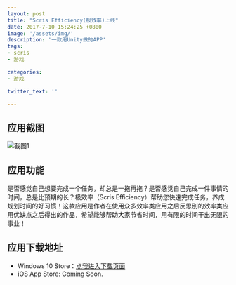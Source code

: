 ```yaml
---
layout: post
title: "Scris Efficiency(极效率)上线"
date: 2017-7-10 15:24:25 +0800
image: '/assets/img/'
description: '一款用Unity做的APP'
tags:
- scris
- 游戏

categories:
- 游戏

twitter_text: ''

---
```





## 应用截图

![截图1](http://7xqra7.com1.z0.glb.clouddn.com/FastStone_2017-07-09_093928.png)

## 应用功能
是否感觉自己想要完成一个任务，却总是一拖再拖？是否感觉自己完成一件事情的时间，总是比预期的长？极效率（Scris Efficiency）帮助您快速完成任务，养成规划时间的好习惯！这款应用是作者在使用众多效率类应用之后反思別的效率类应用优缺点之后得出的作品，希望能够帮助大家节省时间，用有限的时间干出无限的事业！

## 应用下载地址
* Windows 10 Store：[点我进入下载页面](https://www.microsoft.com/zh-cn/store/p/scrisefficiency/9pm39hfxdzbc#)
* iOS App Store: Coming Soon.
